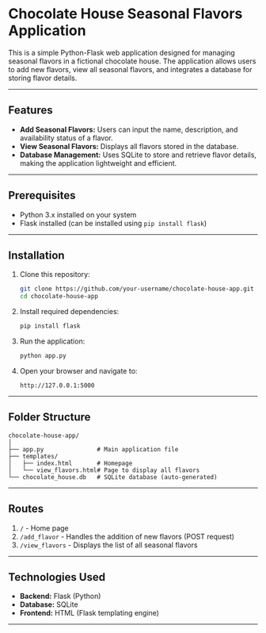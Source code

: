 
# Chocolate House Seasonal Flavors Application

This is a simple Python-Flask web application designed for managing seasonal flavors in a fictional chocolate house. The application allows users to add new flavors, view all seasonal flavors, and integrates a database for storing flavor details.

---

## Features

- **Add Seasonal Flavors:** Users can input the name, description, and availability status of a flavor.
- **View Seasonal Flavors:** Displays all flavors stored in the database.
- **Database Management:** Uses SQLite to store and retrieve flavor details, making the application lightweight and efficient.

---

## Prerequisites

- Python 3.x installed on your system
- Flask installed (can be installed using `pip install flask`)

---

## Installation

1. Clone this repository:
   ```bash
   git clone https://github.com/your-username/chocolate-house-app.git
   cd chocolate-house-app
   ```

2. Install required dependencies:
   ```bash
   pip install flask
   ```

3. Run the application:
   ```bash
   python app.py
   ```

4. Open your browser and navigate to:
   ```
   http://127.0.0.1:5000
   ```

---

## Folder Structure

```
chocolate-house-app/
│
├── app.py               # Main application file
├── templates/
│   ├── index.html       # Homepage
│   └── view_flavors.html# Page to display all flavors
└── chocolate_house.db   # SQLite database (auto-generated)
```

---

## Routes

1. `/` - Home page
2. `/add_flavor` - Handles the addition of new flavors (POST request)
3. `/view_flavors` - Displays the list of all seasonal flavors

---

## Technologies Used

- **Backend:** Flask (Python)
- **Database:** SQLite
- **Frontend:** HTML (Flask templating engine)

---

